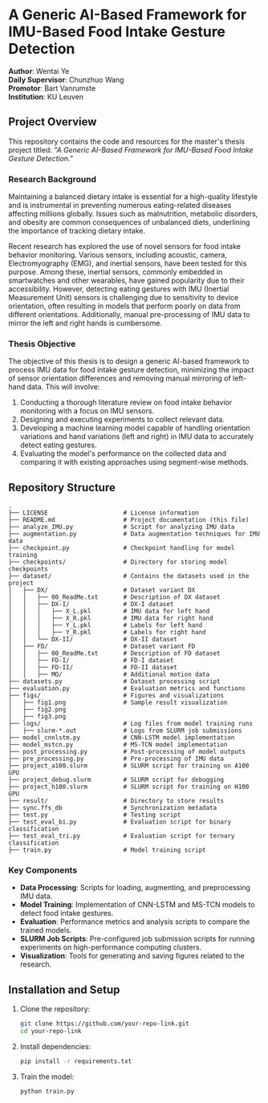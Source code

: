 # A Generic AI-Based Framework for IMU-Based Food Intake Gesture Detection

**Author**: Wentai Ye  
**Daily Supervisor**: Chunzhuo Wang  
**Promotor**: Bart Vanrumste  
**Institution**: KU Leuven  

## Project Overview

This repository contains the code and resources for the master's thesis project titled: _"A Generic AI-Based Framework for IMU-Based Food Intake Gesture Detection."_

### Research Background

Maintaining a balanced dietary intake is essential for a high-quality lifestyle and is instrumental in preventing numerous eating-related diseases affecting millions globally. Issues such as malnutrition, metabolic disorders, and obesity are common consequences of unbalanced diets, underlining the importance of tracking dietary intake.

Recent research has explored the use of novel sensors for food intake behavior monitoring. Various sensors, including acoustic, camera, Electromyography (EMG), and inertial sensors, have been tested for this purpose. Among these, inertial sensors, commonly embedded in smartwatches and other wearables, have gained popularity due to their accessibility. However, detecting eating gestures with IMU (Inertial Measurement Unit) sensors is challenging due to sensitivity to device orientation, often resulting in models that perform poorly on data from different orientations. Additionally, manual pre-processing of IMU data to mirror the left and right hands is cumbersome.

### Thesis Objective

The objective of this thesis is to design a generic AI-based framework to process IMU data for food intake gesture detection, minimizing the impact of sensor orientation differences and removing manual mirroring of left-hand data. This will involve:

1. Conducting a thorough literature review on food intake behavior monitoring with a focus on IMU sensors.
2. Designing and executing experiments to collect relevant data.
3. Developing a machine learning model capable of handling orientation variations and hand variations (left and right) in IMU data to accurately detect eating gestures.
4. Evaluating the model's performance on the collected data and comparing it with existing approaches using segment-wise methods.

## Repository Structure

```
.
├── LICENSE                     # License information
├── README.md                   # Project documentation (this file)
├── analyze_IMU.py              # Script for analyzing IMU data
├── augmentation.py             # Data augmentation techniques for IMU data
├── checkpoint.py               # Checkpoint handling for model training
├── checkpoints/                # Directory for storing model checkpoints
├── dataset/                    # Contains the datasets used in the project
│   ├── DX/                     # Dataset variant DX
│   │   ├── 00_ReadMe.txt       # Description of DX dataset
│   │   ├── DX-I/               # DX-I dataset
│   │   │   ├── X_L.pkl         # IMU data for left hand
│   │   │   ├── X_R.pkl         # IMU data for right hand
│   │   │   ├── Y_L.pkl         # Labels for left hand
│   │   │   ├── Y_R.pkl         # Labels for right hand
│   │   └── DX-II/              # DX-II dataset
│   ├── FD/                     # Dataset variant FD
│   │   ├── 00_ReadMe.txt       # Description of FD dataset
│   │   ├── FD-I/               # FD-I dataset
│   │   ├── FD-II/              # FD-II dataset
│   │   ├── MO/                 # Additional motion data
├── datasets.py                 # Dataset processing script
├── evaluation.py               # Evaluation metrics and functions
├── figs/                       # Figures and visualizations
│   ├── fig1.png                # Sample result visualization
│   ├── fig2.png
│   ├── fig3.png
├── logs/                       # Log files from model training runs
│   ├── slurm-*.out             # Logs from SLURM job submissions
├── model_cnnlstm.py            # CNN-LSTM model implementation
├── model_mstcn.py              # MS-TCN model implementation
├── post_processing.py          # Post-processing of model outputs
├── pre_processing.py           # Pre-processing of IMU data
├── project_a100.slurm          # SLURM script for training on A100 GPU
├── project_debug.slurm         # SLURM script for debugging
├── project_h100.slurm          # SLURM script for training on H100 GPU
├── result/                     # Directory to store results
├── sync.ffs_db                 # Synchronization metadata
├── test.py                     # Testing script
├── test_eval_bi.py             # Evaluation script for binary classification
├── test_eval_tri.py            # Evaluation script for ternary classification
├── train.py                    # Model training script
```

### Key Components

- **Data Processing**: Scripts for loading, augmenting, and preprocessing IMU data.
- **Model Training**: Implementation of CNN-LSTM and MS-TCN models to detect food intake gestures.
- **Evaluation**: Performance metrics and analysis scripts to compare the trained models.
- **SLURM Job Scripts**: Pre-configured job submission scripts for running experiments on high-performance computing clusters.
- **Visualization**: Tools for generating and saving figures related to the research.

## Installation and Setup

1. Clone the repository:

   ```sh
   git clone https://github.com/your-repo-link.git
   cd your-repo-link
   ```

2. Install dependencies:

   ```sh
   pip install -r requirements.txt
   ```

3. Train the model:

   ```sh
   python train.py
   ```
